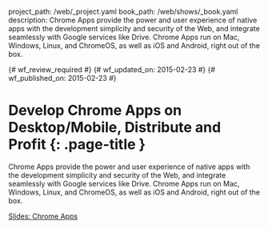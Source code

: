 project_path: /web/_project.yaml
book_path: /web/shows/_book.yaml
description: Chrome Apps provide the power and user experience of native apps with the development simplicity and security of the Web, and integrate seamlessly with Google services like Drive. Chrome Apps run on Mac, Windows, Linux, and ChromeOS, as well as iOS and Android, right out of the box.

{# wf_review_required #}
{# wf_updated_on: 2015-02-23 #}
{# wf_published_on: 2015-02-23 #}

# Develop Chrome Apps on Desktop/Mobile, Distribute and Profit {: .page-title }

Chrome Apps provide the power and user experience of native apps with the development simplicity and security of the Web, and integrate seamlessly with Google services like Drive. Chrome Apps run on Mac, Windows, Linux, and ChromeOS, as well as iOS and Android, right out of the box.

[Slides: Chrome Apps](https://docs.google.com/presentation/d/1XdSq-xRxPHwbzYKSPZknZ4dYh_TW0h6MYr85Eyt-4NQ/edit?usp=sharing)

